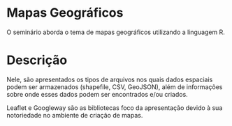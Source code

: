 # Mapas Geográficos
O seminário aborda o tema de mapas geográficos utilizando a linguagem R. 

# Descrição
Nele, são apresentados os tipos de arquivos nos quais dados espaciais podem ser armazenados (shapefile, CSV, GeoJSON), além de informações sobre onde esses dados podem ser encontrados e/ou criados.

Leaflet e Googleway são as bibliotecas foco da apresentação devido à sua notoriedade no ambiente de criação de mapas.


